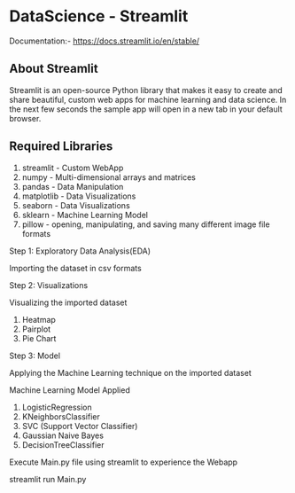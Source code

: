 # DataScience - Streamlit

Documentation:- https://docs.streamlit.io/en/stable/

## About Streamlit

Streamlit is an open-source Python library that makes it easy to create and share beautiful, custom web apps for machine learning and data science. In the next few seconds the sample app will open in a new tab in your default browser. 

## Required Libraries

1. streamlit	- Custom WebApp<br>
2. numpy		- Multi-dimensional arrays and matrices<br>
3. pandas		- Data Manipulation<br>
4. matplotlib	- Data Visualizations<br>
5. seaborn		- Data Visualizations<br>
5. sklearn		- Machine Learning Model<br>
6. pillow		- opening, manipulating, and saving many different image file formats


Step 1: Exploratory Data Analysis(EDA)

Importing the dataset in csv formats

Step 2: Visualizations

Visualizing the imported dataset

1. Heatmap<br>
2. Pairplot<br>
3. Pie Chart

Step 3: Model

Applying the Machine Learning technique on the imported dataset

Machine Learning Model Applied

1. LogisticRegression<br>
2. KNeighborsClassifier<br>
3. SVC (Support Vector Classifier)<br>
4. Gaussian Naive Bayes<br>
5. DecisionTreeClassifier<br>

Execute Main.py file using streamlit to experience the Webapp

streamlit run Main.py
